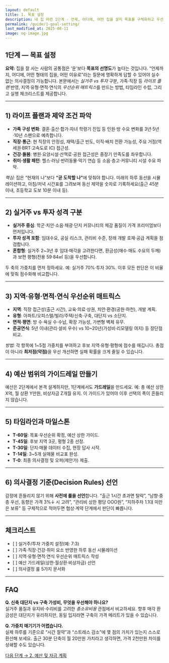 ```yaml
---
layout: default
title: 1. 목표 설정
description: 내 집 마련 1단계 - 언제, 어디에, 어떤 집을 살지 목표를 구체화하고 우선순위를 정하는 방법. 실거주 vs 투자, 라이프플랜, 예산 범위, 체크리스트까지.
permalink: /guide/1-goal-setting/
last_modified_at: 2025-08-11
image: og-image.jpg
---
```


<section class="guide-detail">

<h1>1단계 — 목표 설정</h1>

<p><strong>요약:</strong> 집을 잘 사는 사람의 공통점은 ‘운’보다 <strong>목표의 선명도</strong>가 높다는 것입니다. “언제까지, 어디에, 어떤 형태의 집을, 어떤 이유로”라는 질문에 명확하게 답할 수 있어야 실수 없는 의사결정이 가능합니다. 본문에서는 <em>실거주 vs 투자</em> 구분, 가족·직장 등 <em>라이프 플랜</em> 반영, 지역·유형·면적·연식의 <em>우선순위 매트릭스</em>를 만드는 방법, 타임라인 수립, 그리고 실행 체크리스트를 제공합니다.</p>

<hr>

<h2>1) 라이프 플랜과 제약 조건 파악</h2>
<ul>
  <li><strong>가족 구성 변화</strong>: 결혼·출산·합가·자녀 학령기 진입 등 인원·방 수요 변화를 3년·5년·10년 스팬으로 예측합니다.</li>
  <li><strong>직장·통근</strong>: 현 직장의 안정성, 재택/출근 빈도, 이직·배치 전환 가능성, 주요 거점(역세권·BRT·고속도로 IC) 접근성.</li>
  <li><strong>건강·돌봄</strong>: 병원·요양시설·산책로·공원 접근성은 중장기 만족도를 좌우합니다.</li>
  <li><strong>취미·생활 패턴</strong>: 헬스·러닝·반려동물·악기 연습 등 소음·층고·커뮤니티 시설 수요 파악.</li>
</ul>

<p><em>핵심:</em> 집은 “현재의 나”보다 <strong>“곧 도착할 나”</strong>에 맞춰야 합니다. 미래의 하루 동선을 시뮬레이션하고, 아침/저녁 시간표를 그려보며 동선 제약을 숫자로 기록하세요(출근 45분 이내, 초등학교 도보 10분 이내 등).</p>

<hr>

<h2>2) 실거주 vs 투자 성격 구분</h2>
<ul>
  <li><strong>실거주 중심</strong>: 학군·치안·소음·채광·단지 커뮤니티의 체감 품질이 가격 프리미엄보다 먼저입니다.</li>
  <li><strong>투자 성격 포함</strong>: 임대수요, 공실 리스크, 관리비 수준, 장래 개발 호재·공급 계획을 점검합니다.</li>
  <li><strong>혼합형</strong>: 실거주 2~3년 후 임대·매각을 고려한다면, 환금성(매수·매도 수요의 두께)과 보편 평형(전용 59·84㎡ 등)을 우선합니다.</li>
</ul>

<p>두 축의 가중치를 먼저 정하세요. 예: 실거주 70%·투자 30%. 이후 모든 판단은 이 비율에 맞춰 점수화해 비교합니다.</p>

<hr>

<h2>3) 지역·유형·면적·연식 우선순위 매트릭스</h2>
<ul>
  <li><strong>지역</strong>: 직장 접근성(출근 시간), 교육·의료·상권, 치안·환경(공원·하천), 개발 계획.</li>
  <li><strong>유형</strong>: 아파트/오피스텔/빌라/주택/신축·구축, 대단지 vs 소단지.</li>
  <li><strong>면적·평면</strong>: 방 수·욕실 수·수납, 확장 가능성, 가변형 벽체 유무.</li>
  <li><strong>준공연식</strong>: 5년 이내(관리·설비 우수) vs 10~20년(가성비·리모델링 여지) 등 장단점 비교.</li>
</ul>

<p><em>방법:</em> 각 항목에 1~5점 가중치를 부여하고 후보 지역·유형·평형에 점수를 매깁니다. 총점이 아니라 <strong>최저점(약점)</strong>을 우선 개선하면 실패 확률을 크게 줄일 수 있습니다.</p>

<hr>

<h2>4) 예산 범위의 가이드레일 만들기</h2>
<p>예산은 2단계에서 본격 설계하지만, 1단계에서도 <strong>가드레일</strong>을 만드세요. 예: 총 예산 상한 X억, 월 상환 Y만원, 비상자금 Z개월 유지. 이 가이드가 있어야 이후 선택의 폭이 흔들리지 않습니다.</p>

<hr>

<h2>5) 타임라인과 마일스톤</h2>
<ul>
  <li><strong>T-60일</strong>: 목표·우선순위 확정, 예산 상한 가이드.</li>
  <li><strong>T-45일</strong>: 후보 지역 3곳, 평형 2종 선정.</li>
  <li><strong>T-30일</strong>: 단지·매물 데이터 수집, 현장 답사 시작.</li>
  <li><strong>T-14일</strong>: 3~5개 실매물 비교표 완성.</li>
  <li><strong>T-0</strong>: 최종 의사결정 및 오퍼(제안가) 제출.</li>
</ul>

<hr>

<h2>6) 의사결정 기준(Decision Rules) 선언</h2>
<p>감정에 흔들리지 않기 위해 <strong>사전에 룰을 선언</strong>합니다. “출근 1시간 초과면 탈락”, “남향·중층 우선, 동향은 가격 3%↓ 시 고려”, “관리비 상한 평당 OOO원”, “지하주차 1.1대 미만은 보류” 등 구체적으로 적어두면 협상·계약 단계에서 판단이 빠릅니다.</p>

<hr>

<h2>체크리스트</h2>
<ul>
  <li>[ ] 실거주/투자 가중치 설정(예: 7:3)</li>
  <li>[ ] 가족·직장·건강·취미 요소 반영한 하루 동선 시뮬레이션</li>
  <li>[ ] 지역·유형·면적·연식 우선순위 매트릭스 작성</li>
  <li>[ ] 예산 가드레일(상한·월상환·비상자금) 선언</li>
  <li>[ ] 의사결정 룰 5가지 문서화</li>
</ul>

<hr>

<h2>FAQ</h2>
<p><strong>Q. 신축 대단지 vs 구축 가성비, 무엇을 우선해야 하나요?</strong><br>실거주 품질과 유지비·수리비를 고려한 <em>총소유비용</em> 관점에서 비교하세요. 향후 매각 환금성은 대단지가 유리하지만, 동일 입지라면 구축이 가격 메리트가 있을 수 있습니다.</p>
<p><strong>Q. 가중치 매기기가 어렵습니다.</strong><br>실제 하루를 기준으로 “시간 절약”과 “스트레스 감소”에 몇 점의 가치가 있는지 스스로 환산해 보세요. 출근 30분 단축이 월 20만원 가치라고 생각하면, 가격 2천만원 차이를 상쇄할 수도 있습니다.</p>

<p>
<a class="btn primary" href="{{ '/guide/2-budget-plan/' | relative_url }}">다음 단계 → 2. 예산 및 자금 계획</a>
</p>

</section>
